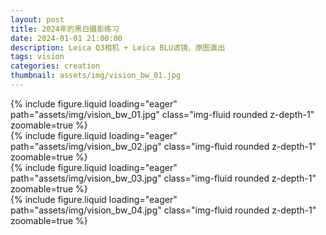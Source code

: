 ```yaml
---
layout: post
title: 2024年的黑白摄影练习
date: 2024-01-01 21:00:00
description: Leica Q3相机 + Leica BLU滤镜，原图直出
tags: vision
categories: creation
thumbnail: assets/img/vision_bw_01.jpg
---
```


<div class="row mt-3">
    <div class="col-md-6 col-sm-12 mt-3 mt-md-0">
        {% include figure.liquid loading="eager" path="assets/img/vision_bw_01.jpg" class="img-fluid rounded z-depth-1" zoomable=true %}
    </div>
    <div class="col-md-6 col-sm-12 mt-3 mt-md-0">
        {% include figure.liquid loading="eager" path="assets/img/vision_bw_02.jpg" class="img-fluid rounded z-depth-1" zoomable=true %}
    </div>
</div>
<div class="row mt-3">
    <div class="col-md-6 col-sm-12 mt-3 mt-md-0">
        {% include figure.liquid loading="eager" path="assets/img/vision_bw_03.jpg" class="img-fluid rounded z-depth-1" zoomable=true %}
    </div>
    <div class="col-md-6 col-sm-12 mt-3 mt-md-0">
        {% include figure.liquid loading="eager" path="assets/img/vision_bw_04.jpg" class="img-fluid rounded z-depth-1" zoomable=true %}
    </div>
</div>
